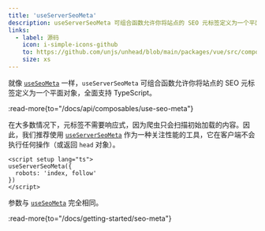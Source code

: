 ```yaml
---
title: 'useServerSeoMeta'
description: useServerSeoMeta 可组合函数允许你将站点的 SEO 元标签定义为一个平面对象，全面支持 TypeScript。
links:
  - label: 源码
    icon: i-simple-icons-github
    to: https://github.com/unjs/unhead/blob/main/packages/vue/src/composables.ts
    size: xs
---
```


就像 [`useSeoMeta`](/docs/api/composables/use-seo-meta) 一样，`useServerSeoMeta` 可组合函数允许你将站点的 SEO 元标签定义为一个平面对象，全面支持 TypeScript。

:read-more{to="/docs/api/composables/use-seo-meta"}

在大多数情况下，元标签不需要响应式，因为爬虫只会扫描初始加载的内容。因此，我们推荐使用 [`useServerSeoMeta`](/docs/api/composables/use-server-seo-meta) 作为一种关注性能的工具，它在客户端不会执行任何操作（或返回 `head` 对象）。

```vue [app/app.vue]
<script setup lang="ts">
useServerSeoMeta({
  robots: 'index, follow'
})
</script>
```

参数与 [`useSeoMeta`](/docs/api/composables/use-seo-meta) 完全相同。

:read-more{to="/docs/getting-started/seo-meta"}
